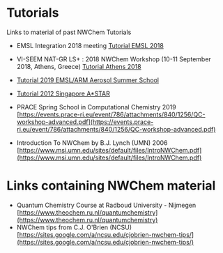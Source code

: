 # Tutorials

Links to material of past NWChem Tutorials

* EMSL Integration 2018 meeting
[Tutorial EMSL 2018](Tutorial-Slides.md)

* VΙ-SEEM NAT-GR LS+ : 2018 NWChem Workshop  (10-11 September 2018, Athens, Greece)
[Tutorial Athens 2018](Tutorial-Athens2018.md)

* [Tutorial 2019 EMSL/ARM Aerosol Summer School](tut2019/README.md)

* [Tutorial 2012 Singapore A*STAR](tutorial_singapore2012/index.md)

* PRACE Spring School in Computational Chemistry 2019  
[https://events.prace-ri.eu/event/786/attachments/840/1256/QC-workshop-advanced.pdf](https://events.prace-ri.eu/event/786/attachments/840/1256/QC-workshop-advanced.pdf)

* Introduction To NWChem by B.J. Lynch (UMN) 2006
[https://www.msi.umn.edu/sites/default/files/IntroNWChem.pdf](https://www.msi.umn.edu/sites/default/files/IntroNWChem.pdf)


# Links containing NWChem material

* Quantum Chemistry Course at Radboud University - Nijmegen
[https://www.theochem.ru.nl/quantumchemistry](https://www.theochem.ru.nl/quantumchemistry)
* NWChem tips from C.J. O'Brien (NCSU)  
[https://sites.google.com/a/ncsu.edu/cjobrien-nwchem-tips/](https://sites.google.com/a/ncsu.edu/cjobrien-nwchem-tips/)

<!--# Useful websites for Computational Chemistry-->
<!--* [https://www.researchgate.net](https://www.researchgate.net/)-->
<!--* [https://chemistry.stackexchange.com](https://chemistry.stackexchange.com)-->
<!--* [http://www.ccl.net](http://www.ccl.net/)-->
